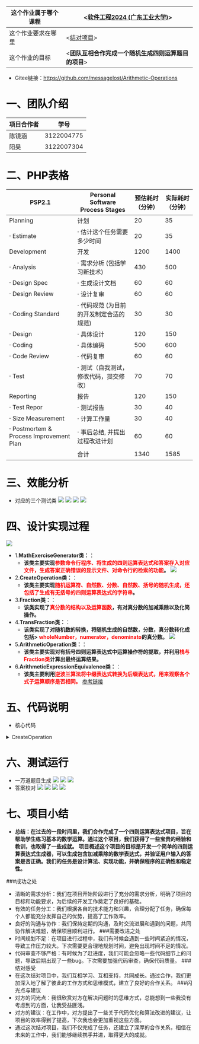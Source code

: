 | 这个作业属于哪个课程 | <[软件工程2024 (广东工业大学)](https://edu.cnblogs.com/campus/gdgy/SoftwareEngineering2024)> |
| ----------------- |--------------- |
| 这个作业要求在哪里| <[结对项目](https://edu.cnblogs.com/campus/gdgy/SoftwareEngineering2024/homework/13137)> |
| 这个作业的目标 | <**团队互相合作完成一个随机生成四则运算题目的项目**> |
- Gitee链接：https://github.com/messagelost/Arithmetic-Operations
# <span style="color:black">一、团队介绍</span>
|项目合作者|学号|
| --------------------- | ----------------- |
|陈镜涵|3122004775         |
|阳昊|3122007304|
# <span style="color:black">二、PHP表格</span>
|PSP2.1|Personal Software Process Stages|预估耗时（分钟）|实际耗时（分钟）|
| ----------------- |----------- |--------------- |--------------- |
Planning|计划|20|35	
· Estimate|· 估计这个任务需要多少时间|20|35
Development|开发|1200|1400
· Analysis|· 需求分析 (包括学习新技术)|430|500
· Design Spec|· 生成设计文档|60|60
· Design Review|· 设计复审 |60|60
· Coding Standard|· 代码规范 (为目前的开发制定合适的规范)|30|30
· Design|· 具体设计|120|150
· Coding|· 具体编码|500|600
· Code Review|· 代码复审|60|60
· Test|· 测试（自我测试，修改代码，提交修改）|70|70
Reporting|报告	|120|150
· Test Repor|· 测试报告|30|40
· Size Measurement|· 计算工作量|30|40
· Postmortem & Process Improvement Plan|· 事后总结, 并提出过程改进计划|60|60
 ||合计|1340|1585
# <span style="color:black">三、效能分析</span>
- 对应的三个测试类
![](https://img2024.cnblogs.com/blog/2949708/202403/2949708-20240325230942809-823272633.png)
![](https://img2024.cnblogs.com/blog/2949708/202403/2949708-20240325230946328-1277471780.png)
![](https://img2024.cnblogs.com/blog/2949708/202403/2949708-20240325230959041-414344710.png)
![](https://img2024.cnblogs.com/blog/2949708/202403/2949708-20240326092245166-471124953.png)

# <span style="color:black">四、设计实现过程</span>
![](https://img2024.cnblogs.com/blog/2949708/202403/2949708-20240325215511220-1828801870.png)
- 1.**MathExerciseGenerator类：**：
    - **该类主要实现<span style="color:red">参数命令行程序、将生成的四则运算表达式和答案存入对应文件，生成答案正确错误的显示文件、对命令行的检索的功能</span>。**
![](https://img2024.cnblogs.com/blog/2949708/202403/2949708-20240325220308115-24167056.png)
- 2.**CreateOperation类：**：
    - **该类主要实现<span style="color:red">随机运算符、自然数、分数、自然数、括号的随机生成，还包括了生成有无括号的四则运算表达式的字符串</span>。**
- 3.**Fraction类：**：
    - **该类实现了<span style="color:red">真分数的结构以及运算函数</span>，有对真分数的加减乘除以及化简操作。**
- 4.**TransFraction类：**：
    - **该类实现了对随机数的转换，将随机生成的自然数，分数，真分数转化成包括><span style="color:red"> wholeNumber，numerator，denominato</span>的真分数。**
![](https://img2024.cnblogs.com/blog/2949708/202403/2949708-20240325221157540-340555678.png)
- 5.**ArithmeticOperation类：**：
    - **该类主要实现对有括号四则运算表达式中运算操作符的提取，并利用<span style="color:red">栈与Fraction类</span>计算出最终运算结果。**
- 6.**ArithmeticExpressionEquivalence类：**：
    - **该类主要利用<span style="color:red">逆波兰算法将中缀表达式转换为后缀表达式，用来观察各个式子运算顺序是否相同。</span>**
[参考链接](https://www.cnblogs.com/lanhaicode/p/10776166.html)
# <span style="color:black">五、代码说明</span>
- 核心代码
<details>
  <summary>CreateOperation</summary>
  
```public class CreateOperation {
    public static int nValue;//生成题目个数
    public static int rValue;//题目中数值范围
     public static void main(String[] args) {
        int n = nValue;
        int r = rValue;
        r =10;
        Random random = new Random();
         char []operater=Operator(r);
         //System.out.println(operater);
         int []decide=Decide(operater);
         //System.out.println(Arrays.toString(decide));
         int []calNumber=CalNumber(decide,r);
         //System.out.println(Arrays.toString(calNumber));
        char[]e = Create(decide,operater,calNumber);
        System.out.println(e);

    }

    public static char[] Create(int[] decide,char[]operater,int[]calNumber){
        Random random = new Random();
        int[]hesis=new int[1];
        hesis[0]= random.nextInt(2);//选择是否添加括号
        char[] e = My_string(decide,operater,calNumber).toCharArray();//数组e储存初始式子
        boolean CorreatOperation = true;
        while(true) {//判读式子是否正确
            for (int i = 0; i < e.length - 1; i++) {
                if (e[i] == '\u00F7' && e[i + 1] == '0') {//如果式子有除以0
                    CorreatOperation = false;
                }
            }
            if (CorreatOperation) {
                break;//式子合格跳出循环
            } else {
                CorreatOperation = true;
                e = My_string(decide,operater,calNumber).toCharArray();//再次生成式子
            }
        }
        if(operater.length!=1&&hesis[0]==1){
            e = Final_Expresion(String.valueOf(e),decide,operater,calNumber,hesis);
            //System.out.println(Arrays.toString(e1));
        }
        return e;
    }
    public static char[] Operator(int r) {
        Random random = new Random();
        int operatorNumber = random.nextInt(3) + 1;//随机生成1到3个运算符
        char[] operator = new char[operatorNumber];//数组存储运算符
        for (int i = 0; i < operatorNumber; i++) {//随机生成运算符
            int randomnumber = random.nextInt(4) + 1;
            switch (randomnumber) {
                case 1://生成加号
                    operator[i] = '+';
                    break;
                case 2://生成减号
                    operator[i] = '-';
                    break;
                case 3://生成乘号
                    operator[i] = '\u00D7';
                    break;
                case 4://生成除号
                    operator[i] = '\u00F7';
                    break;
            }
        }
        return operator;
    }
        public static int[]Decide(char [] operater){

        int operatorNumber=operater.length + 1;
        Random random = new Random();
        int calnumber = 0;
        int[] decide = new int[operatorNumber +1];//数组记录决定生成自然数（记为0）或真分数（记为1）带分数（记为2）
        for (int i = 0; i < operatorNumber; i++) {//决定生成自然数或者真分数
            int randomnumber = random.nextInt(3);
            if (randomnumber == 0) {
                decide[i] = 0;
                calnumber++;//自然数在数组中需要一位储存
            } else if (randomnumber == 1) {
                decide[i] = 1;
                calnumber = calnumber + 2;//真分数需要两位储存
            } else {
                decide[i] = 2;
                calnumber = calnumber + 3;//带分数在数组中需要三位储存
            }
        }
        decide[decide.length-1]=calnumber;
        return decide;
    }

       public static int[]CalNumber(int[]decide,int r) {
           Random random = new Random();
           int calnumber = decide[decide.length - 1];
           int[] calNumber = new int[calnumber];//数组储存要进行运算的数字
           int j = 0;
           for (int i = 0; i < calnumber; ) {//随机生成数字
               if (decide[j] == 0) {//生成自然数
                   int randomnumber = random.nextInt(r-1)+1;
                   calNumber[i] = randomnumber;
                   j++;
                   i++;
               } else if (decide[j] == 1) {//生成真分数
                   int[] faction = ProperFaction(r, 0);
                   for (int i1 = i; i1 < i + 2; i1++) {
                       calNumber[i1] = faction[i1 - i];
                   }
                   j++;
                   i = i + 2;
               } else {//生成带分数
                   int[] faction = ProperFaction(r, 1);
                   for (int i1 = i; i1 < i + 3; i1++) {
                       calNumber[i1] = faction[i1 - i];
                   }
                   j++;
                   i = i + 3;
               }
           }
           return calNumber;
       }
       public static String My_string(int[]decide,char []operator,int []calNumber){
           String fomula = new String();
           int count = 0;
           for (int i = 0; i < decide.length - 2; i++) {
               if (decide[i] == 0) {
                   fomula = fomula + String.valueOf(calNumber[count++]) + ' ' + operator[i] + ' ';
               } else if (decide[i] == 1) {
                   fomula = fomula + String.valueOf(calNumber[count]) + "/" + String.valueOf(calNumber[count + 1]) + ' ' + operator[i] + ' ';
                   count += 2;
               } else {
                   fomula = fomula + String.valueOf(calNumber[count]) + "'" + String.valueOf(calNumber[count + 1]) + "/" + String.valueOf(calNumber[count + 2]) + ' ' + operator[i] + ' ';
                   count += 3;
               }
           }
           //添加最后一个数值
           if (decide[decide.length - 2] == 0) {
               fomula = fomula + String.valueOf(calNumber[count++]);
           } else if (decide[decide.length - 2] == 1) {
               fomula = fomula + String.valueOf(calNumber[count]) + "/" + String.valueOf(calNumber[count + 1]);
               count += 2;
           } else {
               fomula = fomula + String.valueOf(calNumber[count]) + "'" + String.valueOf(calNumber[count + 1]) + "/" + String.valueOf(calNumber[count + 2]) ;
               count += 3;
           }
           //System.out.println(fomula);
        return fomula;
       }

    public  static char[] Final_Expresion(String fomula,int[]decide,char []operator,int []calNumber,int[] hesis){
         Random random = new Random();
        int chooseNumber1;//前括号的后一个数值
        int chooseNumber2;//后括号的前一个数值
        char[] operation = new char[0];
        int j = 0;
        int count = 0;
        while (true) {
            if (hesis[0] == 0 ) {
                operation = fomula.toCharArray();
                break;//hesis值为0则不添加括号
            }
            if(operator.length == 1){
                hesis[0] = 0;
                operation = fomula.toCharArray();
                break;
            }
            else {
                chooseNumber2 = random.nextInt(decide.length - 2) + 2;
                chooseNumber1 = random.nextInt(chooseNumber2 - 1) + 1;//随机选择
                //System.out.println(chooseNumber1);
                //System.out.println(chooseNumber2);

                if(chooseNumber1==1&&chooseNumber2== decide.length-1){
                    operation = fomula.toCharArray();
                    hesis[0]=0;
                    break;
                }else{
                    fomula = "";//清空字符串重新添加
                    for (int i = 0; i < decide.length - 2; i++) {
                        if(i==chooseNumber1-1){//添加前括号
                            if (decide[i] == 0) {
                                fomula = fomula + '(' + String.valueOf(calNumber[count++]) + ' ' + operator[i] + ' ';
                            } else if (decide[i] == 1) {
                                fomula = fomula + '(' + String.valueOf(calNumber[count]) + "/" + String.valueOf(calNumber[count + 1]) + ' ' + operator[i] + ' ';
                                count += 2;
                            } else {
                                fomula = fomula + '(' + String.valueOf(calNumber[count]) + "'" + String.valueOf(calNumber[count + 1]) + "/" + String.valueOf(calNumber[count + 2]) + ' ' + operator[i] + ' ';
                                count += 3;
                            }
                        } else if (i == chooseNumber2-1) {//添加后括号
                            if (decide[i] == 0) {
                                fomula = fomula + String.valueOf(calNumber[count++])+ ')' + ' ' + operator[i] + ' ' ;
                            } else if (decide[i] == 1) {
                                fomula = fomula + String.valueOf(calNumber[count]) + "/" + String.valueOf(calNumber[count + 1])+ ')' + ' ' + operator[i] + ' ' ;
                                count += 2;
                            } else {
                                fomula = fomula + String.valueOf(calNumber[count]) + "'" + String.valueOf(calNumber[count + 1]) + "/" + String.valueOf(calNumber[count + 2])+ ')' + ' ' + operator[i] + ' ' ;
                                count += 3;
                            }
                        }else{//添加数值
                            if (decide[i] == 0) {
                                fomula = fomula + String.valueOf(calNumber[count++]) + ' ' + operator[i] + ' ';
                            } else if (decide[i] == 1) {
                                fomula = fomula + String.valueOf(calNumber[count]) + "/" + String.valueOf(calNumber[count + 1]) + ' ' + operator[i] + ' ';
                                count += 2;
                            } else {
                                fomula = fomula + String.valueOf(calNumber[count]) + "'" + String.valueOf(calNumber[count + 1]) + "/" + String.valueOf(calNumber[count + 2]) + ' ' + operator[i] + ' ';
                                count += 3;
                            }
                        }
                    }
                    //添加最后一个数
                    if(chooseNumber2== decide.length-1){
                        if (decide[decide.length - 2] == 0) {
                            fomula = fomula + String.valueOf(calNumber[count++])+ ')';
                        } else if (decide[decide.length - 2] == 1) {
                            fomula = fomula + String.valueOf(calNumber[count]) + "/" + String.valueOf(calNumber[count + 1])+ ')';
                            count += 2;
                        } else {
                            fomula = fomula + String.valueOf(calNumber[count]) + "'" + String.valueOf(calNumber[count + 1]) + "/" + String.valueOf(calNumber[count + 2])+ ')';
                            count += 3;
                        }
                    }else{
                        if (decide[decide.length - 2] == 0) {
                            fomula = fomula + String.valueOf(calNumber[count++]);
                        } else if (decide[decide.length - 2] == 1) {
                            fomula = fomula + String.valueOf(calNumber[count]) + "/" + String.valueOf(calNumber[count + 1]);
                            count += 2;
                        } else {
                            fomula = fomula + String.valueOf(calNumber[count]) + "'" + String.valueOf(calNumber[count + 1]) + "/" + String.valueOf(calNumber[count + 2]) ;
                            count += 3;
                        }
                    }
                }
                operation = fomula.toCharArray();
                break;
            }
        }

        //System.out.println(operation);

        return operation;
    }
    public static int[] ProperFaction(int r,int t) {
        Random random = new Random();
        int[] faction = new int[2+t];
        if(t==1){//带分数
            int real=random.nextInt(r-1)+1;
            int denominator = random.nextInt(r-1)+1;//生成分母
            int numerator = random.nextInt(denominator);//生成分子
            faction[0] = real;
            faction[1] = numerator;
            faction[2] =  denominator;
        }else{//真分数
            int denominator = random.nextInt(r-1)+1;//生成分母
            int numerator = random.nextInt(denominator)+1;//生成分子
            faction[0] = numerator;
            faction[1] =  denominator;
        }
        return faction;
    }
    public static void Answer(String s){


    }
}
```
</details>

# <span style="color:black">六、测试运行</span>
- 一万道题目生成
![](https://img2024.cnblogs.com/blog/2949708/202403/2949708-20240326080659274-156211523.png)
![](https://img2024.cnblogs.com/blog/2949708/202403/2949708-20240326080703762-822057249.png)
![](https://img2024.cnblogs.com/blog/2949708/202403/2949708-20240326080706928-612495909.png)
- 答案校对
![](https://img2024.cnblogs.com/blog/2949708/202403/2949708-20240326094852154-1682055554.png)
![](https://img2024.cnblogs.com/blog/2949708/202403/2949708-20240326094856475-1581135497.png)
![](https://img2024.cnblogs.com/blog/2949708/202403/2949708-20240326094859653-727654999.png)
![](https://img2024.cnblogs.com/blog/2949708/202403/2949708-20240326103258138-433417716.png)


# <span style="color:black">七、项目小结</span>

- **总结：在过去的一段时间里，我们合作完成了一个四则运算表达式项目，旨在帮助学生练习基本的数学运算。通过这个项目，我们获得了一些宝贵的经验和教训，也取得了一些成就。**
**项目概述这个项目的目标是开发一个简单的四则运算表达式生成器，可以生成包含加减乘除的数学表达式，并验证用户输入的答案是否正确。我们的任务是设计算法、实现功能，并确保程序的正确性和稳定性。**

###成功之处
- 清晰的需求分析：我们在项目开始阶段进行了充分的需求分析，明确了项目的目标和功能要求，为后续的开发工作奠定了良好的基础。
- 有效的任务分工：我们根据各自的技术能力和兴趣，合理分配了任务，确保每个人都能充分发挥自己的优势，提高了工作效率。
- 良好的沟通与协作：我们保持定期的沟通，及时交流进展和遇到的问题，共同协作解决难题，确保项目顺利进行。
###需要改进之处
- 时间规划不足：在项目进行过程中，我们有时候会遇到一些时间紧迫的情况，导致工作压力较大。下次需要更合理地规划时间，避免出现时间不足的情况。
- 代码审查不够严格：有时候为了赶进度，我们可能会忽略一些代码细节上的问题，导致后期出现了一些bug。下次需要加强代码审查，确保代码质量。
###结对感受
- 在这次结对项目中，我们互相学习、互相支持，共同成长。通过合作，我们更加深入地了解了彼此的工作方式和思维模式，建立了良好的合作关系。
###闪光点与建议
- 对方的闪光点：我很欣赏对方在解决问题时的思维方式，总能想到一些我没有考虑到的方面，让我受益匪浅。
- 对方的建议：在工作中，对方提出了一些关于代码优化和算法改进的建议，让项目的效率得到了提高，下次我也会更加重视这些方面。
- 通过这次结对项目，我们不仅完成了任务，还建立了深厚的合作关系，相信在未来的工作中，我们能够继续携手并进，取得更大的成就。
